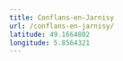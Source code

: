 ```yaml
---
title: Conflans-en-Jarnisy
url: /conflans-en-jarnisy/
latitude: 49.1664802
longitude: 5.8564321
---
```

